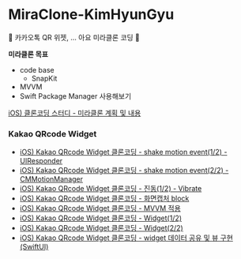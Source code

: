# MiraClone-KimHyunGyu
🤒 카카오톡 QR 위젯, ... 아요 미라클론 코딩 🤒

**미라클론 목표**
- code base
    - SnapKit
- MVVM
- Swift Package Manager 사용해보기

[iOS) 클론코딩 스터디 - 미라클론 계획 및 내용](https://gyuios.tistory.com/91?category=966935)

### Kakao QRcode Widget
- [iOS) Kakao QRcode Widget 클론코딩 - shake motion event(1/2) - UIResponder](https://gyuios.tistory.com/92?category=966935)
- [iOS) Kakao QRcode Widget 클론코딩 - shake motion event(2/2) - CMMotionManager](https://gyuios.tistory.com/93?category=966935)
- [iOS) Kakao QRcode Widget 클론코딩 - 진동(1/2) - Vibrate](https://gyuios.tistory.com/94?category=966935)
- [iOS) Kakao QRcode Widget 클론코딩 - 화면캡처 block](https://gyuios.tistory.com/97?category=966935)
- [iOS) Kakao QRcode Widget 클론코딩 - MVVM 적용](https://gyuios.tistory.com/98?category=966935)
- [iOS) Kakao QRcode Widget 클론코딩 - Widget(1/2)](https://gyuios.tistory.com/99?category=966935)
- [iOS) Kakao QRcode Widget 클론코딩 - Widget(2/2)](https://gyuios.tistory.com/100?category=966935)
- [iOS) Kakao QRcode Widget 클론코딩 - widget 데이터 공유 및 뷰 구현(SwiftUI)](https://gyuios.tistory.com/102)
